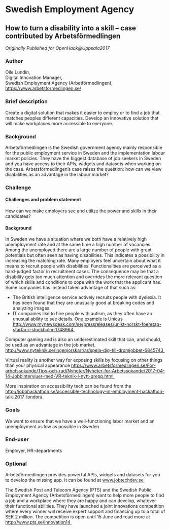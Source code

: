 # Swedish Employment Agency

## How to turn a disability into a skill – case contributed by Arbetsförmedlingen

*Originally Published for OpenHack@Uppsala2017*

### Author
Olle Lundin, <br>
Digital Innovation Manager,<br>
Swedish Employment Agency (Arbetförmedlingen),<br>
https://www.arbetsformedlingen.se/

### Brief description
Create a digital solution that makes it easier to employ or to find a job that matches peoples different capacities. Develop an innovative solution that will make workplaces more accessible to everyone.

### Background
Arbetsförmedlingen is the Swedish government agency mainly responsible for the public employment service in Sweden and the implementation labour market policies. They have the biggest database of job seekers in Sweden and you have access to their APIs, widgets and datasets when working on the case. Arbetsförmedlingen’s case raises the question: how can we view disabilities as an advantage in the labour market?

### Challenge
#### Challenges and problem statement
How can we make employers see and utilize the power and skills in their candidates?

#### Background
In Sweden we have a situation where we both have a relatively high unemployment rate and at the same time a high number of vacancies. Among the unemployed there are a large number of people with great potentials but often seen as having disabilities. This indicates a possibility in increasing the matching rate. Many employers feel uncertain about what it means to recruit people with disabilities. Functionalities are perceived as a hard-judged factor in recruitment cases. The consequence may be that a disability gets too much attention and overrides the more relevant question of which skills and conditions to cope with the work that the applicant has.  Some companies has instead taken advantage of that such as:
* The British intelligence service actively recruits people with dyslexia. It has been found that they are unusually good at breaking codes and analyzing images.
* IT companies like to hire people with autism, as they often have an unusual ability to see details. One example is Unicus  http://www.mynewsdesk.com/se/pressreleases/unikt-norskt-foeretag-startar-i-stockholm-1748964 

Computer gaming and is also an underestimated skill that can, and should, be used as an advantage in the job market. http://www.nyteknik.se/ingenjorskarriar/spela-dig-till-dromjobbet-6845743 

Virtual reality is another way for exposing skills by focusing on other things than your physical appearance https://www.arbetsformedlingen.se/For-arbetssokande/Tips-och-rad/Nyheter/Nyheter-for-Arbetssokande/2017-04-14-Jobbintervjuer-med-VR-teknik-i-nytt-grepp.html 

More inspiration on accessibility tech can be found from the http://jobbhackathon.se/accessible-technology-in-employment-hackathon-talk-2017-london/ 

### Goals
We want to ensure that we have a well-functioning labor market and an unemployment as low as possible in Sweden

### End-user
Employer, HR-departments

### Optional
Arbetsförmedlingen provides powerful APIs, widgets and datasets for you to develop the missing app. It can be found at www.jobtechdev.se 

The Swedish Post and Telecom Agency (PTS) and the Swedish Public Employment Agency (Arbetsförmedlingen) want to help more people to find a job and a workplace where they are happy and can develop, whatever their functional abilities. They have launched a joint innovations competition where every winner will receive expert support and financing up to a total of SEK 2 million. The competition is open until 15 June and read more at http://www.pts.se/innovation14 
